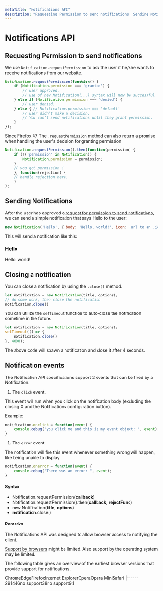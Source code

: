 ```yaml
---
metaTitle: "Notifications API"
description: "Requesting Permission to send notifications, Sending Notifications, Closing a notification, Notification events"
---
```


# Notifications API



## Requesting Permission to send notifications


We use `Notification.requestPermission` to ask the user if he/she wants to receive notifications from our website.

```js
Notification.requestPermission(function() {
    if (Notification.permission === 'granted') {
        // user approved.
        // use of new Notification(...) syntax will now be successful
    } else if (Notification.permission === 'denied') {
        // user denied.
    } else { // Notification.permission === 'default'
        // user didn’t make a decision.
        // You can’t send notifications until they grant permission.
    }
});

```

Since Firefox 47
The `.requestPermission` method can also return a promise when handling the user's decision for granting permission

```js
Notification.requestPermission().then(function(permission) {
    if (!('permission' in Notification)) {
        Notification.permission = permission;
    }
    // you got permission !
    }, function(rejection) {
    // handle rejection here.
    }
);

```



## Sending Notifications


After the user has approved a [request for permission to send notifications](http://stackoverflow.com/documentation/javascript/696/notifications-api/2305/requesting-permission-to-send-notifications), we can send a simple notification that says Hello to the user:

```js
new Notification('Hello', { body: 'Hello, world!', icon: 'url to an .ico image' });

```

This will send a notification like this:

> 
<h3>Hello</h3>
Hello, world!




## Closing a notification


You can close a notification by using the `.close()` method.

```js
let notification = new Notification(title, options);
// do some work, then close the notification
notification.close()

```

You can utilize the `setTimeout` function to auto-close the notification sometime in the future.

```js
let notification = new Notification(title, options);
setTimeout(() => {
    notification.close()
}, 4000);

```

The above code will spawn a notification and close it after 4 seconds.



## Notification events


The Notification API specifications support 2 events that can be fired by a Notification.

1. The `click` event.

This event will run when you click on the notification body (excluding the closing X and the Notifications configuration button).

Example:

```js
notification.onclick = function(event) {
    console.debug("you click me and this is my event object: ", event);
}

```


1. The `error` event

The notification will fire this event whenever something wrong will happen, like being unable to display

```js
notification.onerror = function(event) {
    console.debug("There was an error: ", event);
}

```



#### Syntax


- Notification.requestPermission(**callback**)
- Notification.requestPermission().then(**callback**, **rejectFunc**)
- new Notification(**title**, **options**)
- **notification**.close()



#### Remarks


The Notifications API was designed to allow browser access to notifying the client.

[Support by browsers](http://caniuse.com/#feat=notifications) might be limited. Also support by the operating system may be limited.

The following table gives an overview of the earliest browser versions that provide support for notifications.

<th align="center">Chrome</th><th align="center">Edge</th><th align="center">Firefox</th><th align="center">Internet Explorer</th><th align="center">Opera</th><th align="center">Opera Mini</th><th align="center">Safari</th>
|------
<td align="center">29</td><td align="center">14</td><td align="center">46</td><td align="center">no support</td><td align="center">38</td><td align="center">no support</td><td align="center">9.1</td>

